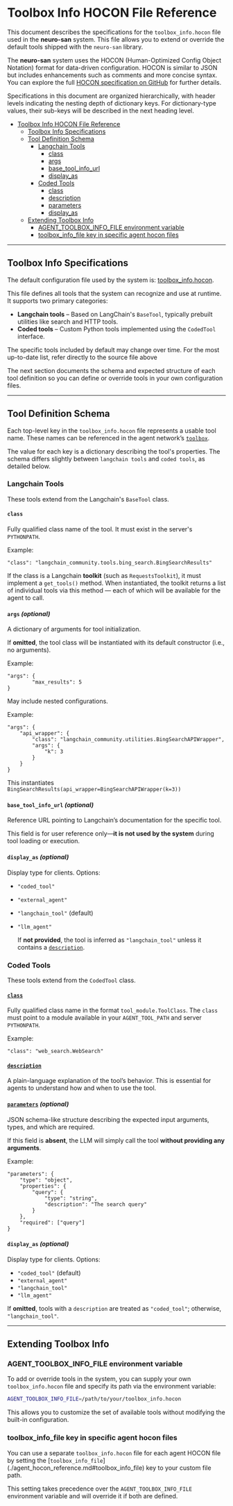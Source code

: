 # Toolbox Info HOCON File Reference

This document describes the specifications for the `toolbox_info.hocon` file used in the **neuro-san** system. This file
allows you to extend or override the default tools shipped with the `neuro-san` library.

The **neuro-san** system uses the HOCON (Human-Optimized Config Object Notation) format for data-driven configuration. HOCON
is similar to JSON but includes enhancements such as comments and more concise syntax. You can explore the full
[HOCON specification on GitHub](https://github.com/lightbend/config/blob/main/HOCON.md) for further details.

Specifications in this document are organized hierarchically, with header levels indicating the nesting depth of dictionary
keys. For dictionary-type values, their sub-keys will be described in the next heading level.

<!--TOC-->

- [Toolbox Info HOCON File Reference](#toolbox-info-hocon-file-reference)
    - [Toolbox Info Specifications](#toolbox-info-specifications)
    - [Tool Definition Schema](#tool-definition-schema)
        - [Langchain Tools](#langchain-tools)
            - [class](#class)
            - [args](#args-optional)
            - [base_tool_info_url](#base_tool_info_url-optional)
            - [display_as](#display_as-optional)
        - [Coded Tools](#coded-tools)
            - [class](#class-1)
            - [description](#description)
            - [parameters](#parameters-optional)
            - [display_as](#display_as-optional-1)
    - [Extending Toolbox Info](#extending-toolbox-info)
        - [AGENT_TOOLBOX_INFO_FILE environment variable](#agent_toolbox_info_file-environment-variable)
        - [toolbox_info_file key in specific agent hocon files](#toolbox_info_file-key-in-specific-agent-hocon-files)

<!--TOC-->

---

## Toolbox Info Specifications

The default configuration file used by the system is:
[toolbox_info.hocon](../neuro_san/internals/run_context/langchain/toolbox/toolbox_info.hocon).

This file defines all tools that the system can recognize and use at runtime. It supports two primary categories:

- **Langchain tools** – Based on LangChain's `BaseTool`, typically prebuilt utilities like search and HTTP tools.
- **Coded tools** – Custom Python tools implemented using the `CodedTool` interface.

The specific tools included by default may change over time. For the most up-to-date list, refer directly to the source file
above

The next section documents the schema and expected structure of each tool definition so you can define or override tools
in your own configuration files.

---

## Tool Definition Schema

Each top-level key in the `toolbox_info.hocon` file represents a usable tool name. These names can be referenced in the
agent network’s [`toolbox`](./agent_hocon_reference.md#toolbox).

The value for each key is a dictionary describing the tool's properties. The schema differs slightly between
`langchain tools` and `coded tools`, as detailed below.

### Langchain Tools

These tools extend from the Langchain's `BaseTool` class.

#### `class`

Fully qualified class name of the tool. It must exist in the server's `PYTHONPATH`.

Example:

```hocon
"class": "langchain_community.tools.bing_search.BingSearchResults"
```

If the class is a Langchain **toolkit** (such as `RequestsToolkit`), it must implement a `get_tools()` method. When instantiated,
the toolkit returns a list of individual tools via this method — each of which will be available for the agent to call.

#### `args` *(optional)*

A dictionary of arguments for tool initialization.

If **omitted**, the tool class will be instantiated with its default constructor (i.e., no arguments).

Example:

```hocon
"args": {
        "max_results": 5
}
```

May include nested configurations.

Example:

```hocon
"args": {
    "api_wrapper": {
        "class": "langchain_community.utilities.BingSearchAPIWrapper",
        "args": {
            "k": 3
        }
    }
}
```

This instantiates `BingSearchResults(api_wrapper=BingSearchAPIWrapper(k=3))`

#### `base_tool_info_url` *(optional)*

Reference URL pointing to Langchain’s documentation for the specific tool.

This field is for user reference only—**it is not used by the system** during tool loading or execution.

#### `display_as` *(optional)*

Display type for clients. Options:

- `"coded_tool"`
- `"external_agent"`
- `"langchain_tool"` (default)
- `"llm_agent"`
  
  If **not provided**, the tool is inferred as `"langchain_tool"` unless it contains a [`description`](#description).

### Coded Tools

These tools extend from the `CodedTool` class.

#### [`class`](./agent_hocon_reference.md#class)

Fully qualified class name in the format `tool_module.ToolClass`. The `class` must point to a module available in your
`AGENT_TOOL_PATH` and server `PYTHONPATH`.

Example:

```hocon
"class": "web_search.WebSearch"
```

#### [`description`](./agent_hocon_reference.md#description)

A plain-language explanation of the tool’s behavior. This is essential for agents to understand how and when to use the tool.

#### [`parameters`](./agent_hocon_reference.md#parameters) *(optional)*

JSON schema-like structure describing the expected input arguments, types, and which are required.

If this field is **absent**, the LLM will simply call the tool **without providing any arguments**.

Example:

```hocon
"parameters": {
    "type": "object",
    "properties": {
        "query": {
            "type": "string",
            "description": "The search query"
        }
    },
    "required": ["query"]
}
```

<!-- markdownlint-disable-next-line MD024 -->
#### `display_as` *(optional)*

Display type for clients. Options:

- `"coded_tool"` (default)
- `"external_agent"`
- `"langchain_tool"`
- `"llm_agent"`

If **omitted**, tools with a `description` are treated as `"coded_tool"`; otherwise, `"langchain_tool"`.

---

## Extending Toolbox Info

### AGENT_TOOLBOX_INFO_FILE environment variable

To add or override tools in the system, you can supply your own `toolbox_info.hocon` file and specify its path via the environment
variable:

```bash
AGENT_TOOLBOX_INFO_FILE=/path/to/your/toolbox_info.hocon
```

This allows you to customize the set of available tools without modifying the built-in configuration.

### toolbox_info_file key in specific agent hocon files

You can use a separate `toolbox_info.hocon` file for each agent HOCON file by setting the [`toolbox_info_file`]
(./agent_hocon_reference.md#toolbox_info_file) key to your custom file path.

This setting takes precedence over the `AGENT_TOOLBOX_INFO_FILE` environment variable and will override it if both are defined.
